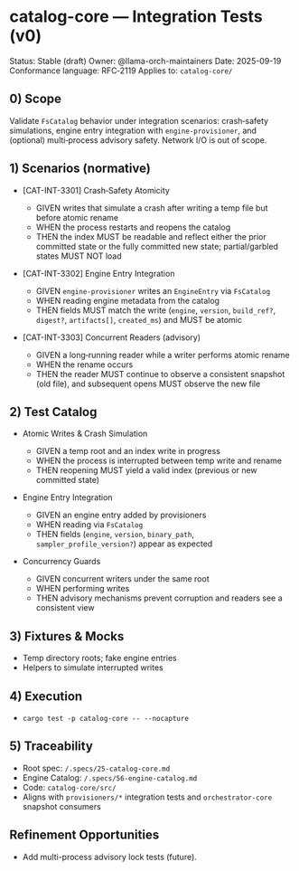 # catalog-core — Integration Tests (v0)

Status: Stable (draft)
Owner: @llama-orch-maintainers
Date: 2025-09-19
Conformance language: RFC‑2119
Applies to: `catalog-core/`

## 0) Scope

Validate `FsCatalog` behavior under integration scenarios: crash‑safety simulations, engine entry integration with `engine-provisioner`, and (optional) multi‑process advisory safety. Network I/O is out of scope.

## 1) Scenarios (normative)

- [CAT-INT-3301] Crash‑Safety Atomicity
  - GIVEN writes that simulate a crash after writing a temp file but before atomic rename
  - WHEN the process restarts and reopens the catalog
  - THEN the index MUST be readable and reflect either the prior committed state or the fully committed new state; partial/garbled states MUST NOT load

- [CAT-INT-3302] Engine Entry Integration
  - GIVEN `engine-provisioner` writes an `EngineEntry` via `FsCatalog`
  - WHEN reading engine metadata from the catalog
  - THEN fields MUST match the write (`engine`, `version`, `build_ref?`, `digest?`, `artifacts[]`, `created_ms`) and MUST be atomic

- [CAT-INT-3303] Concurrent Readers (advisory)
  - GIVEN a long‑running reader while a writer performs atomic rename
  - WHEN the rename occurs
  - THEN the reader MUST continue to observe a consistent snapshot (old file), and subsequent opens MUST observe the new file

## 2) Test Catalog

- Atomic Writes & Crash Simulation
  - GIVEN a temp root and an index write in progress
  - WHEN the process is interrupted between temp write and rename
  - THEN reopening MUST yield a valid index (previous or new committed state)

- Engine Entry Integration
  - GIVEN an engine entry added by provisioners
  - WHEN reading via `FsCatalog`
  - THEN fields (`engine`, `version`, `binary_path`, `sampler_profile_version?`) appear as expected

- Concurrency Guards
  - GIVEN concurrent writers under the same root
  - WHEN performing writes
  - THEN advisory mechanisms prevent corruption and readers see a consistent view

## 3) Fixtures & Mocks

- Temp directory roots; fake engine entries
- Helpers to simulate interrupted writes

## 4) Execution

- `cargo test -p catalog-core -- --nocapture`

## 5) Traceability

- Root spec: `/.specs/25-catalog-core.md`
- Engine Catalog: `/.specs/56-engine-catalog.md`
- Code: `catalog-core/src/`
- Aligns with `provisioners/*` integration tests and `orchestrator-core` snapshot consumers

## Refinement Opportunities

- Add multi-process advisory lock tests (future).

